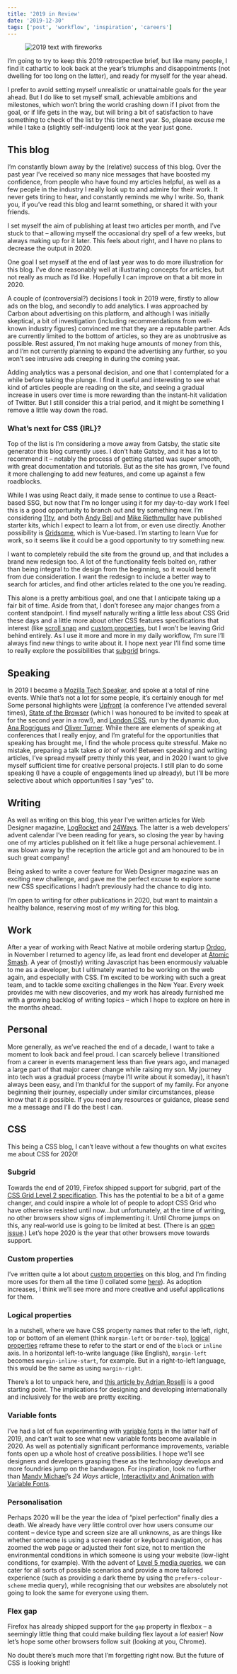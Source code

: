 ```yaml
---
title: '2019 in Review'
date: '2019-12-30'
tags: ['post', 'workflow', 'inspiration', 'careers']
---
```


<figure>
  <img src="2019-in-review.svg" alt="2019 text with fireworks">
</figure>

I’m going to try to keep this 2019 retrospective brief, but like many people, I find it cathartic to look back at the year’s triumphs and disappointments (not dwelling for too long on the latter), and ready for myself for the year ahead.

I prefer to avoid setting myself unrealistic or unattainable goals for the year ahead. But I do like to set myself small, achievable ambitions and milestones, which won’t bring the world crashing down if I pivot from the goal, or if life gets in the way, but will bring a bit of satisfaction to have something to check of the list by this time next year. So, please excuse me while I take a (slightly self-indulgent) look at the year just gone.

## This blog

I’m constantly blown away by the (relative) success of this blog. Over the past year I’ve received so many nice messages that have boosted my confidence, from people who have found my articles helpful, as well as a few people in the industry I really look up to and admire for their work. It never gets tiring to hear, and constantly reminds me why I write. So, thank you, if you’ve read this blog and learnt something, or shared it with your friends.

I set myself the aim of publishing at least two articles per month, and I’ve stuck to that – allowing myself the occasional dry spell of a few weeks, but always making up for it later. This feels about right, and I have no plans to decrease the output in 2020.

One goal I set myself at the end of last year was to do more illustration for this blog. I’ve done reasonably well at illustrating concepts for articles, but not really as much as I’d like. Hopefully I can improve on that a bit more in 2020.

A couple of (controversial?) decisions I took in 2019 were, firstly to allow ads on the blog, and secondly to add analytics. I was approached by Carbon about advertising on this platform, and although I was initially skeptical, a bit of investigation (including recommendations from well-known industry figures) convinced me that they are a reputable partner. Ads are currently limited to the bottom of articles, so they are as unobtrusive as possible. Rest assured, I’m not making huge amounts of money from this, and I’m not currently planning to expand the advertising any further, so you won’t see intrusive ads creeping in during the coming year.

Adding analytics was a personal decision, and one that I contemplated for a while before taking the plunge. I find it useful and interesting to see what kind of articles people are reading on the site, and seeing a gradual increase in users over time is more rewarding than the instant-hit validation of Twitter. But I still consider this a trial period, and it might be something I remove a little way down the road.

### What’s next for CSS {IRL}?

Top of the list is I’m considering a move away from Gatsby, the static site generator this blog currently uses. I don’t hate Gatsby, and it has a lot to recommend it – notably the process of getting started was super smooth, with great documentation and tutorials. But as the site has grown, I’ve found it more challenging to add new features, and come up against a few roadblocks.

While I was using React daily, it made sense to continue to use a React-based SSG, but now that I’m no longer using it for my day-to-day work I feel this is a good opportunity to branch out and try something new. I’m considering [11ty](https://www.11ty.dev/), and both [Andy Bell](https://hylia.website/) and [Mike Riethmuller](https://github.com/MadeByMike/supermaya) have published starter kits, which I expect to learn a lot from, or even use directly. Another possibility is [Gridsome](https://gridsome.org/), which is Vue-based. I’m starting to learn Vue for work, so it seems like it could be a good opportunity to try something new.

I want to completely rebuild the site from the ground up, and that includes a brand new redesign too. A lot of the functionality feels bolted on, rather than being integral to the design from the beginning, so it would benefit from due consideration. I want the redesign to include a better way to search for articles, and find other articles related to the one you’re reading.

This alone is a pretty ambitious goal, and one that I anticipate taking up a fair bit of time. Aside from that, I don’t foresee any major changes from a content standpoint. I find myself naturally writing a little less about CSS Grid these days and a little more about other CSS features specifications that interest (like [scroll snap](https://24ways.org/2019/beautiful-scrolling-experiences-without-libraries/) and [custom properties](https://css-irl.info/7-uses-for-css-custom-properties/), but I won’t be leaving Grid behind entirely. As I use it more and more in my daily workflow, I’m sure I’ll always find new things to write about it. I hope next year I’ll find some time to really explore the possibilities that [subgrid](https://developer.mozilla.org/en-US/docs/Web/CSS/CSS_Grid_Layout/Subgrid) brings.

## Speaking

In 2019 I became a [Mozilla Tech Speaker](https://events.mozilla.org/techspeakers), and spoke at a total of nine events. While that’s not a lot for some people, it’s certainly enough for me! Some personal highlights were [Upfront](http://2019.upfrontconf.com/) (a conference I’ve attended several times), [State of the Browser](https://2019.stateofthebrowser.com/) (which I was honoured to be invited to speak at for the second year in a row!), and [London CSS](https://www.londoncss.dev/), run by the dynamic duo, [Ana Rogrigues](https://twitter.com/ohhelloana) and [Oliver Turner](https://twitter.com/oliverturner). While there are elements of speaking at conferences that I really enjoy, and I’m grateful for the opportunities that speaking has brought me, I find the whole process quite stressful. Make no mistake, preparing a talk takes _a lot_ of work! Between speaking and writing articles, I’ve spread myself pretty thinly this year, and in 2020 I want to give myself sufficient time for creative personal projects. I still plan to do some speaking (I have a couple of engagements lined up already), but I’ll be more selective about which opportunities I say “yes” to.

## Writing

As well as writing on this blog, this year I’ve written articles for Web Designer magazine, [LogRocket](https://blog.logrocket.com/) and [24Ways](https://24ways.org). The latter is a web developers’ advent calendar I’ve been reading for years, so closing the year by having one of my articles published on it felt like a huge personal achievement. I was blown away by the reception the article got and am honoured to be in such great company!

Being asked to write a cover feature for Web Designer magazine was an exciting new challenge, and gave me the perfect excuse to explore some new CSS specifications I hadn’t previously had the chance to dig into.

I’m open to writing for other publications in 2020, but want to maintain a healthy balance, reserving most of my writing for this blog.

## Work

After a year of working with React Native at mobile ordering startup [Ordoo](https://ordoo.co.uk/), in November I returned to agency life, as lead front end developer at [Atomic Smash](https://www.atomicsmash.co.uk/). A year of (mostly) writing Javascript has been enormously valuable to me as a developer, but I ultimately wanted to be working on the web again, and especially with CSS. I’m excited to be working with such a great team, and to tackle some exciting challenges in the New Year. Every week provides me with new discoveries, and my work has already furnished me with a growing backlog of writing topics – which I hope to explore on here in the months ahead.

## Personal

More generally, as we’ve reached the end of a decade, I want to take a moment to look back and feel proud. I can scarcely believe I transitioned from a career in events management less than five years ago, and managed a large part of that major career change while raising my son. My journey into tech was a gradual process (maybe I’ll write about it someday), it hasn’t always been easy, and I’m thankful for the support of my family. For anyone beginning their journey, especially under similar circumstances, please know that it _is_ possible. If you need any resources or guidance, please send me a message and I’ll do the best I can.

## CSS

This being a CSS blog, I can’t leave without a few thoughts on what excites me about CSS for 2020!

### Subgrid

Towards the end of 2019, Firefox shipped support for subgrid, part of the [CSS Grid Level 2 specification](https://www.w3.org/TR/css-grid-2/). This has the potential to be a bit of a game changer, and could inspire a whole lot of people to adopt CSS Grid who have otherwise resisted until now...but unfortunately, at the time of writing, no other browsers show signs of implementing it. Until Chrome jumps on this, any real-world use is going to be limited at best. (There is an [open issue](https://bugs.chromium.org/p/chromium/issues/detail?id=618969).) Let’s hope 2020 is the year that other browsers move towards support.

### Custom properties

I’ve written quite a lot about [custom properties](https://developer.mozilla.org/en-US/docs/Web/CSS/--*) on this blog, and I’m finding more uses for them all the time (I collated some [here](https://css-irl.info/7-uses-for-css-custom-properties/)). As adoption increases, I think we’ll see more and more creative and useful applications for them.

### Logical properties

In a nutshell, where we have CSS property names that refer to the left, right, top or bottom of an element (think `margin-left` or `border-top`), [logical properties](https://developer.mozilla.org/en-US/docs/Web/CSS/CSS_Logical_Properties) reframe these to refer to the start or end of the `block` or `inline` axis. In a horizontal left-to-write language (like English), `margin-left` becomes `margin-inline-start`, for example. But in a right-to-left language, this would be the same as using `margin-right`.

There’s a lot to unpack here, and [this article by Adrian Roselli](https://adrianroselli.com/2019/11/css-logical-properties.html) is a good starting point. The implications for designing and developing internationally and inclusively for the web are pretty exciting.

### Variable fonts

I’ve had a lot of fun experimenting with [variable fonts](https://css-irl.info/variable-font-animation-with-css-and-splitting-js/) in the latter half of 2019, and can’t wait to see what new variable fonts become available in 2020. As well as potentially significant performance improvements, variable fonts open up a whole host of creative possibilities. I hope we’ll see designers and developers grasping these as the technology develops and more foundries jump on the bandwagon. For inspiration, look no further than [Mandy Michael](https://twitter.com/Mandy_Kerr)’s _24 Ways_ article, [Interactivity and Animation with Variable Fonts](https://24ways.org/2019/interactivity-and-animation-with-variable-fonts/).

### Personalisation

Perhaps 2020 will be the year the idea of “pixel perfection“ finally dies a death. We already have very little control over how users consume our content – device type and screen size are all unknowns, as are things like whether someone is using a screen reader or keyboard navigation, or has zoomed the web page or adjusted their font size, not to mention the environmental conditions in which someone is using your website (low-light conditions, for example). With the advent of [Level 5 media queries](https://drafts.csswg.org/mediaqueries-5/), we can cater for all sorts of possible scenarios and provide a more tailored experience (such as providing a dark theme by using the `prefers-colour-scheme` media query), while recognising that our websites are absolutely not going to look the same for everyone using them.

### Flex gap

Firefox has already shipped support for the `gap` property in flexbox – a seemingly little thing that could make building flex layout a _lot_ easier! Now let’s hope some other browsers follow suit (looking at you, Chrome).

No doubt there’s much more that I’m forgetting right now. But the future of CSS is looking bright!
